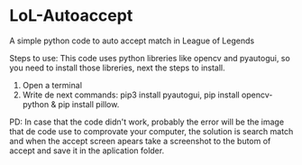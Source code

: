 # LoL-Autoaccept
A simple python code to auto accept match in League of Legends

Steps to use:
This code uses python libreries like opencv and pyautogui, so you need to install those libreries, next the steps to install.

1) Open a terminal
2) Write de next commands: pip3 install pyautogui, pip install opencv-python & pip install pillow.

PD: In case that the code didn't work, probably the error will be the image that de code use to comprovate your computer, the solution is search match and when the accept screen apears take a screenshot to the butom of accept and save it in the aplication folder.
